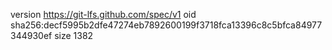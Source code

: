 version https://git-lfs.github.com/spec/v1
oid sha256:decf5995b2dfe47274eb7892600199f3718fca13396c8c5bfca84977344930ef
size 1382
